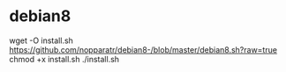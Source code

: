 # debian8

wget -O install.sh https://github.com/nopparatr/debian8-/blob/master/debian8.sh?raw=true
chmod +x install.sh
./install.sh
